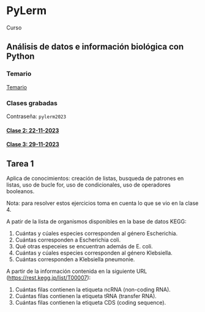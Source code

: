# PyLerm
Curso

## Análisis de datos e información biológica con Python

### Temario

[Temario](https://github.com/eduardo1011/PyLerm/blob/main/UNIDAD%20DE%20ENSE%C3%91ANZA%20UEA%20Optativa.pdf)  

### Clases grabadas

Contraseña: `pylerm2023`

#### [Clase 2: 22-11-2023](https://1drv.ms/v/s!ArGs92xOZGDEkkf1DeY1avHQecz2?e=7okcKK)


#### [Clase 3: 29-11-2023](https://1drv.ms/v/s!ArGs92xOZGDEkkg2yE70cSIR4UTk?e=yIqxPI)






## Tarea 1

Aplica de conocimientos: creación de listas, busqueda de patrones en listas, uso de bucle for, uso de condicionales, uso de operadores booleanos.

Nota: para resolver estos ejercicios toma en cuenta lo que se vio en la clase 4.

A patir de la lista de organismos disponibles en la base de datos KEGG:

1. Cuántas y cúales especies corresponden al género Escherichia.
2. Cuántas corresponden a Escherichia coli.
3. Qué otras especeies se encuentran además de E. coli.
4. Cuántas y cúales especies corresponden al género Klebsiella.
5. Cuántas corresponden a Klebsiella pneumonie.

A partir de la información contenida en la siguiente URL (https://rest.kegg.jp/list/T00007):

1. Cuántas filas contienen la etiqueta ncRNA (non-coding RNA).
2. Cuántas filas contienen la etiqueta tRNA (transfer RNA).
3. Cuántas filas contienen la etiqueta CDS (coding sequence).
